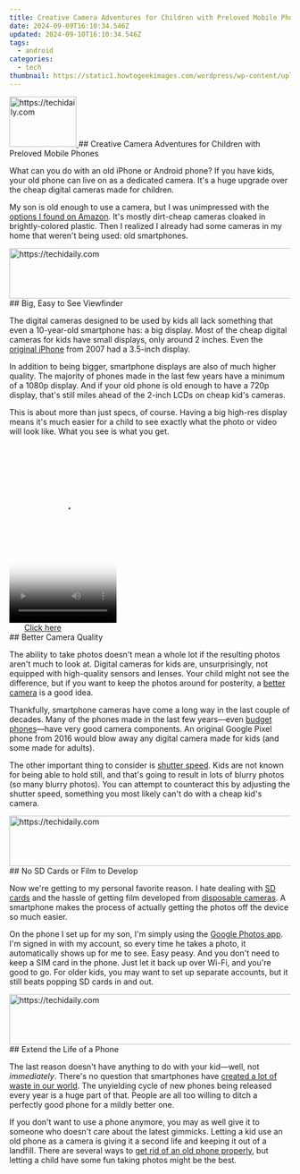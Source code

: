 ```yaml
---
title: Creative Camera Adventures for Children with Preloved Mobile Phones
date: 2024-09-09T16:10:34.546Z
updated: 2024-09-10T16:10:34.546Z
tags:
  - android
categories:
  - tech
thumbnail: https://static1.howtogeekimages.com/wordpress/wp-content/uploads/2023/09/iphone-se-clownfish.png
---
```


<!-- affiliate ads begin -->
<a href="https://aligracehair.sjv.io/c/5597632/2135349/19272" target="_top" id="2135349">
  <img src="//a.impactradius-go.com/display-ad/19272-2135349" border="0" alt="https://techidaily.com" width="120" height="90"/>
</a>
<img height="0" width="0" src="https://aligracehair.sjv.io/i/5597632/2135349/19272" style="position:absolute;visibility:hidden;" border="0" />
<!-- affiliate ads end -->
## Creative Camera Adventures for Children with Preloved Mobile Phones

What can you do with an old iPhone or Android phone? If you have kids, your old phone can live on as a dedicated camera. It's a huge upgrade over the cheap digital cameras made for children.

 My son is old enough to use a camera, but I was unimpressed with the [options I found on Amazon](http://amazon.com/dp/B087ZTH98B?tag=htg-v2-23lkmai-20&ascsubtag=UUhtgUeUpU2000359&asc%5Frefurl=https%3A%2F%2Fwww.howtogeek.com%2Fold-phones-make-great-cameras-for-kids%2F&asc%5Fcampaign=Short-Term). It's mostly dirt-cheap cameras cloaked in brightly-colored plastic. Then I realized I already had some cameras in my home that weren't being used: old smartphones.

<!-- affiliate ads begin -->
<a href="https://ephamedtechinc.pxf.io/c/5597632/2137206/26400" target="_top" id="2137206">
  <img src="//a.impactradius-go.com/display-ad/26400-2137206" border="0" alt="https://techidaily.com" width="728" height="90"/>
</a>
<img height="0" width="0" src="https://ephamedtechinc.pxf.io/i/5597632/2137206/26400" style="position:absolute;visibility:hidden;" border="0" />
<!-- affiliate ads end -->
##  Big, Easy to See Viewfinder

 The digital cameras designed to be used by kids all lack something that even a 10-year-old smartphone has: a big display. Most of the cheap digital cameras for kids have small displays, only around 2 inches. Even the [original iPhone](https://android-location.techidaily.com/in-2024-3-effective-methods-to-fake-gps-location-on-android-for-your-infinix-zero-30-5g-drfone-by-drfone-virtual/) from 2007 had a 3.5-inch display.

 In addition to being bigger, smartphone displays are also of much higher quality. The majority of phones made in the last few years have a minimum of a 1080p display. And if your old phone is old enough to have a 720p display, that's still miles ahead of the 2-inch LCDs on cheap kid's cameras.

 This is about more than just specs, of course. Having a big high-res display means it's much easier for a child to see exactly what the photo or video will look like. What you see is what you get.

<!-- affiliate ads begin -->
<span id="1702748">
					<video width="192" height="320" style="cursor:pointer"
           poster="//a.impactradius-go.com/display-clicktoplayimage/1702748.png"
           onclick="if(!this.playClicked){this.play();this.setAttribute('controls',true);this.playClicked=true;}">
	   <source src="//a.impactradius-go.com/display-ad/18544-1702748">
	   <img src="//a.impactradius-go.com/display-clicktoplayimage/1702748.png" style="border: none; height: 100%; width: 100%; object-fit: contain">
	</video>
	<div style="width:120px;text-align:center"><a href="javascript:window.open(decodeURIComponent('https%3A%2F%2Ftwopages.pxf.io%2Fc%2F5597632%2F1702748%2F18544'), '_blank');void(0);">Click here</a></div>
</span>
<img height="0" width="0" src="https://imp.pxf.io/i/5597632/1702748/18544" style="position:absolute;visibility:hidden;" border="0" />
<!-- affiliate ads end -->
##  Better Camera Quality

 The ability to take photos doesn't mean a whole lot if the resulting photos aren't much to look at. Digital cameras for kids are, unsurprisingly, not equipped with high-quality sensors and lenses. Your child might not see the difference, but if you want to keep the photos around for posterity, a [better camera](https://blog-min.techidaily.com/how-to-restore-deleted-infinix-hot-30-5g-pictures-an-easy-method-explained-by-fonelab-android-recover-pictures/) is a good idea.

 Thankfully, smartphone cameras have come a long way in the last couple of decades. Many of the phones made in the last few years—even [budget phones](https://sim-unlock.techidaily.com/top-10-vivo-y77t-android-sim-unlock-apk-by-drfone-android/)—have very good camera components. An original Google Pixel phone from 2016 would blow away any digital camera made for kids (and some made for adults).

 The other important thing to consider is [shutter speed](https://some-knowledge.techidaily.com/in-2024-guide-to-the-elite-audiovideo-makers-web/). Kids are not known for being able to hold still, and that's going to result in lots of blurry photos (so many blurry photos). You can attempt to counteract this by adjusting the shutter speed, something you most likely can't do with a cheap kid's camera.

<!-- affiliate ads begin -->
<a href="https://unicoeye.pxf.io/c/5597632/2134221/18498" target="_top" id="2134221">
  <img src="//a.impactradius-go.com/display-ad/18498-2134221" border="0" alt="https://techidaily.com" width="728" height="90"/>
</a>
<img height="0" width="0" src="https://unicoeye.pxf.io/i/5597632/2134221/18498" style="position:absolute;visibility:hidden;" border="0" />
<!-- affiliate ads end -->
##  No SD Cards or Film to Develop

 Now we're getting to my personal favorite reason. I hate dealing with [SD cards](https://video-screen-grab.techidaily.com/new-exclusive-list-best-mac-gif-recorders-for-2024/) and the hassle of getting film developed from [disposable cameras](https://youtube-videos.techidaily.com/brighten-up-techniques-for-improving-video-lighting-on-youtube/). A smartphone makes the process of actually getting the photos off the device so much easier.

 On the phone I set up for my son, I'm simply using the [Google Photos app](https://extra-approaches.techidaily.com/in-2024-no-cost-humor-in-your-arsenal-ultimate-meme-guide/). I'm signed in with my account, so every time he takes a photo, it automatically shows up for me to see. Easy peasy. And you don't need to keep a SIM card in the phone. Just let it back up over Wi-Fi, and you're good to go. For older kids, you may want to set up separate accounts, but it still beats popping SD cards in and out.

<!-- affiliate ads begin -->
<a href="https://appsumo.8odi.net/c/5597632/2128844/7443" target="_top" id="2128844">
  <img src="//a.impactradius-go.com/display-ad/7443-2128844" border="0" alt="https://techidaily.com" width="728" height="90"/>
</a>
<img height="0" width="0" src="https://appsumo.8odi.net/i/5597632/2128844/7443" style="position:absolute;visibility:hidden;" border="0" />
<!-- affiliate ads end -->
##  Extend the Life of a Phone

 The last reason doesn't have anything to do with your kid—well, not _immediately_. There's no question that smartphones have [created a lot of waste in our world](https://facebook-record-videos.techidaily.com/updated-in-2024-direct-from-google-meet-securely-live-stream-on-youtube/). The unyielding cycle of new phones being released every year is a huge part of that. People are all too willing to ditch a perfectly good phone for a mildly better one.

 If you don't want to use a phone anymore, you may as well give it to someone who doesn't care about the latest gimmicks. Letting a kid use an old phone as a camera is giving it a second life and keeping it out of a landfill. There are several ways to [get rid of an old phone properly](https://on-screen-recording.techidaily.com/2024-approved-strategies-for-replaying-group-conversations/), but letting a child have some fun taking photos might be the best.

<ins class="adsbygoogle"
     style="display:block"
     data-ad-format="autorelaxed"
     data-ad-client="ca-pub-7571918770474297"
     data-ad-slot="1223367746"></ins>



<ins class="adsbygoogle"
     style="display:block"
     data-ad-client="ca-pub-7571918770474297"
     data-ad-slot="8358498916"
     data-ad-format="auto"
     data-full-width-responsive="true"></ins>


